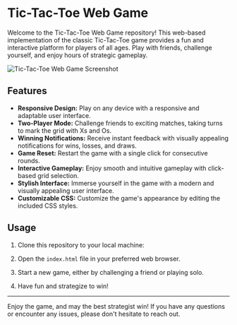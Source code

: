 # Tic-Tac-Toe Web Game

Welcome to the Tic-Tac-Toe Web Game repository! This web-based implementation of the classic Tic-Tac-Toe game provides a fun and interactive platform for players of all ages. Play with friends, challenge yourself, and enjoy hours of strategic gameplay.

![Tic-Tac-Toe Web Game Screenshot](https://i.postimg.cc/YCJQYJqd/Screenshot-254.png)

## Features

- **Responsive Design:** Play on any device with a responsive and adaptable user interface.
- **Two-Player Mode:** Challenge friends to exciting matches, taking turns to mark the grid with Xs and Os.
- **Winning Notifications:** Receive instant feedback with visually appealing notifications for wins, losses, and draws.
- **Game Reset:** Restart the game with a single click for consecutive rounds.
- **Interactive Gameplay:** Enjoy smooth and intuitive gameplay with click-based grid selection.
- **Stylish Interface:** Immerse yourself in the game with a modern and visually appealing user interface.
- **Customizable CSS:** Customize the game's appearance by editing the included CSS styles.

## Usage

1. Clone this repository to your local machine:

2. Open the `index.html` file in your preferred web browser.

3. Start a new game, either by challenging a friend or playing solo.

4. Have fun and strategize to win!



---

Enjoy the game, and may the best strategist win! If you have any questions or encounter any issues, please don't hesitate to reach out.

